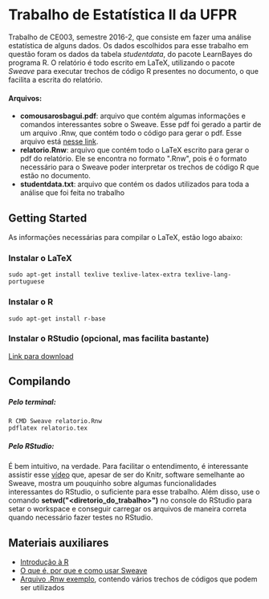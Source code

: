 # Trabalho de Estatística II da UFPR
Trabalho de CE003, semestre 2016-2, que consiste em fazer uma análise estatística de alguns dados. Os dados escolhidos para esse trabalho em questão foram os dados da tabela <em>studentdata</em>, do pacote LearnBayes do programa R. O relatório é todo escrito em LaTeX, utilizando o pacote <em>Sweave</em> para executar trechos de código R presentes no documento, o que facilita a escrita do relatório.


#### Arquivos:

- **comousarosbagui.pdf**: arquivo que contém algumas informações e comandos interessantes sobre o Sweave. Esse pdf foi gerado a partir de um arquivo .Rnw, que contém todo o código para gerar o pdf. Esse arquivo está [nesse link](http://www.leg.ufpr.br/~paulojus/embrapa/Rembrapa/aulasweave.Rnw).
- **relatorio.Rnw**: arquivo que contém todo o LaTeX escrito para gerar o pdf do relatório. Ele se encontra no formato ".Rnw", pois é o formato necessário para o Sweave poder interpretar os trechos de código R que estão no documento.
- **studentdata.txt**: arquivo que contém os dados utilizados para toda a análise que foi feita no trabalho

## Getting Started
As informações necessárias para compilar o LaTeX, estão logo abaixo:

### Instalar o LaTeX
```
sudo apt-get install texlive texlive-latex-extra texlive-lang-portuguese
```

### Instalar o R
```
sudo apt-get install r-base
```

### Instalar o RStudio (opcional, mas facilita bastante)
[Link para download](https://www.rstudio.com/products/rstudio/download3/)

## Compilando
##### Pelo terminal:
```
R CMD Sweave relatorio.Rnw
pdflatex relatorio.tex
```

##### Pelo RStudio:
É bem intuitivo, na verdade. Para facilitar o entendimento, é interessante assistir esse [vídeo](http://cdn.screenr.com/video/8352c25b-7324-4134-970b-b7c427381adb.mp4) que, apesar de ser do Knitr, software semelhante ao Sweave, mostra um pouquinho sobre algumas funcionalidades interessantes do RStudio, o suficiente para esse trabalho. Além disso, use o comando **setwd("<diretorio_do_trabalho>")** no console do RStudio para setar o workspace e conseguir carregar os arquivos de maneira correta quando necessário fazer testes no RStudio.

## Materiais auxiliares
- [Introdução à R](http://leg.ufpr.br/~paulojus/embrapa/Rembrapa/Rembrapa.pdf)
- [O que é, por que e como usar Sweave](http://www.leg.ufpr.br/~paulojus/embrapa/Rembrapa/Rembrapase35.html)
- [Arquivo .Rnw exemplo](http://www.leg.ufpr.br/~paulojus/embrapa/Rembrapa/aulasweave.Rnw), contendo vários trechos de códigos que podem ser utilizados
